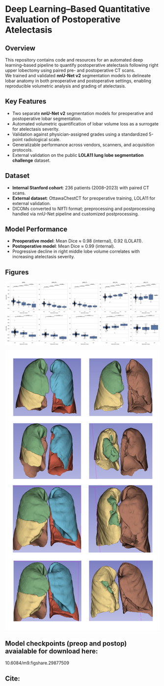 # Deep Learning–Based Quantitative Evaluation of Postoperative Atelectasis

## Overview
This repository contains code and resources for an automated deep learning–based pipeline to quantify postoperative atelectasis following right upper lobectomy using paired pre- and postoperative CT scans.  
We trained and validated **nnU-Net v2** segmentation models to delineate lobar anatomy in both preoperative and postoperative settings, enabling reproducible volumetric analysis and grading of atelectasis.

## Key Features
- Two separate **nnU-Net v2** segmentation models for preoperative and postoperative lobar segmentation.
- Automated volumetric quantification of lobar volume loss as a surrogate for atelectasis severity.
- Validation against physician-assigned grades using a standardized 5-point radiological scale.
- Generalizable performance across vendors, scanners, and acquisition protocols.
- External validation on the public **LOLA11 lung lobe segmentation challenge** dataset.

## Dataset
- **Internal Stanford cohort**: 236 patients (2008–2023) with paired CT scans.
- **External dataset**: OttawaChestCT for preoperative training, LOLA11 for external validation.
- DICOMs converted to NIfTI format; preprocessing and postprocessing handled via nnU-Net pipeline and customized postprocessing.

## Model Performance
- **Preoperative model**: Mean Dice ≈ 0.98 (internal), 0.92 (LOLA11).
- **Postoperative model**: Mean Dice ≈ 0.99 (internal).
- Progressive decline in right middle lobe volume correlates with increasing atelectasis severity.

## Figures

<p align="center">
  <img src="images/figure4.png" alt="Volume Changes vs. Atelectasis Grade" width="600">
</p>

<p align="center">
  <img src="images/figure7.png" alt="3D Modelling of Lobe Segmentations with progressive grades of atelectasis (top-bottom) and preop-postop (left-right)" width="600">
</p>

## Model checkpoints (preop and postop) avaialable for download here:
10.6084/m9.figshare.29877509

## Cite:
